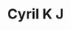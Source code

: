 ---
title: Cyril K J
template: faculty
hod: false
teaching: false
qualification: ITI
department: cse
departmentFullName: Computer Science and Engineering
image: ./cyril.jpg
designation: Apprentice Trainee
dateOfJoining: 22/01/2019
mobileNumber: 7510829054
mailid: cyril4112@gmail.com
---